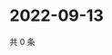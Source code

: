 # 2022-09-13

共 0 条

<!-- BEGIN WEIBO -->
<!-- 最后更新时间 Tue Sep 13 2022 22:23:19 GMT+0800 (China Standard Time) -->

<!-- END WEIBO -->

